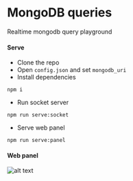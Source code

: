 # MongoDB queries
Realtime mongodb query playground

#### Serve
- Clone the repo
- Open `config.json` and set `mongodb_uri`
- Install dependencies
```
npm i
```
- Run socket server
```
npm run serve:socket
```
- Serve web panel
```
npm run serve:panel
```

#### Web panel
![alt text](https://i.imgur.com/wQlNnby.png)
